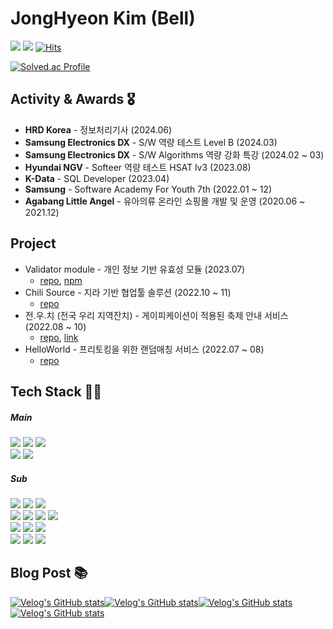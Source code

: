 <!-- ### WHERE AM I
+ 👨‍🎓 ~ 2020 사회복지학과 졸업 -->
<!-- + 📜 2021 ~ 2022 SSAFY 7th -->

# JongHyeon Kim (Bell) 
<a><img src="https://img.shields.io/badge/woaol@naver.com-20C997?style=flat-square&logo=naver&logoColor=white" /></a> 
<a><img src="https://img.shields.io/badge/whdgus269@gmail.com-EA4335?style=flat-square&logo=Gmail&logoColor=white" /></a> 
[![Hits](https://hits.seeyoufarm.com/api/count/incr/badge.svg?url=https%3A%2F%2Fgithub.com%2Fbeberiche&count_bg=%2379C83D&title_bg=%23555555&icon=&icon_color=%23E7E7E7&title=hits&edge_flat=false)](https://hits.seeyoufarm.com)

[![Solved.ac Profile](http://mazassumnida.wtf/api/v2/generate_badge?boj=beberiche)](https://solved.ac/beberiche/)

## Activity & Awards 🎖️
+ **HRD Korea** - 정보처리기사 (2024.06)
+ **Samsung Electronics DX** - S/W 역량 테스트 Level B (2024.03)
+ **Samsung Electronics DX** - S/W Algorithms 역량 강화 특강 (2024.02 ~ 03)
+ **Hyundai NGV** - Softeer 역량 테스트 HSAT lv3 (2023.08)
+ **K-Data** - SQL Developer (2023.04)
+ **Samsung** - Software Academy For Youth 7th (2022.01 ~ 12)
+ **Agabang Little Angel** - 유아의류 온라인 쇼핑몰 개발 및 운영 (2020.06 ~ 2021.12)

## Project
+ Validator module - 개인 정보 기반 유효성 모듈 (2023.07)
  - [repo](https://github.com/beberiche/npm-validator-module), [npm](https://www.npmjs.com/package/@beberiche/validator)
+ Chili Source - 지라 기반 협업툴 솔루션 (2022.10 ~ 11)
  - [repo](https://github.com/beberiche/Chili-source-m)
+ 전.우.치 (전국 우리 지역잔치) - 게이피케이션이 적용된 축제 안내 서비스 (2022.08 ~ 10)
  - [repo](https://github.com/beberiche/Jeon-Woo-Chi), [link](https://jeonwoochi-m.shop)
+ HelloWorld - 프리토킹을 위한 랜덤매칭 서비스 (2022.07 ~ 08)
  - [repo](https://github.com/beberiche/HelloWorld)

## Tech Stack 👨‍🔧
##### Main
<img src="https://img.shields.io/badge/Java-007396?style=for-the-badge&logo=Java&logoColor=white" /> <img src="https://img.shields.io/badge/Spring Boot-6DB33F?style=for-the-badge&logo=Spring&logoColor=white" /> <img src="https://img.shields.io/badge/JPA-BCAE79?style=for-the-badge&logo=Amazon RDS&logoColor=white" /></br><img src="https://img.shields.io/badge/TypeScript-3178C6?style=for-the-badge&logo=TypeScript&logoColor=white" /> <img src="https://img.shields.io/badge/React-61DAFB?style=for-the-badge&logo=react&logoColor=white" /> 

##### Sub
<img src="https://img.shields.io/badge/MySQL-4479A1?style=flat-square&logo=MySQL&logoColor=white" /> <img src="https://img.shields.io/badge/Redis-DC382D?style=flat-square&logo=redis&logoColor=white" /> <img src="https://img.shields.io/badge/MongoDB-339933?style=flat-square&logo=mongodb&logoColor=white" /></br><img src="https://img.shields.io/badge/Node.js-339933?style=flat-square&logo=node.js&logoColor=white" /> <img src="https://img.shields.io/badge/Nest.js-E0234E?style=flat-square&logo=nestjs&logoColor=white" /> <img src="https://img.shields.io/badge/C++-00599C?style=flat-square&logo=c&logoColor=white" /> <img src="https://img.shields.io/badge/Linux-FCC624?style=flat-square&logo=linux&logoColor=white" /></br><img src="https://img.shields.io/badge/Docker-2496ED?style=flat-square&logo=docker&logoColor=white" /> <img src="https://img.shields.io/badge/AWS-232F3E?style=flat-square&logo=amazonaws&logoColor=white" /> <img src="https://img.shields.io/badge/Jenkins-D24939?style=flat-square&logo=jenkins&logoColor=white" /></br><img src="https://img.shields.io/badge/ElasticStack-005571?style=flat-square&logo=elasticstack&logoColor=white" /> <img src="https://img.shields.io/badge/Prometheus-E6522C?style=flat-square&logo=prometheus&logoColor=white" /> <img src="https://img.shields.io/badge/Grafana-F46800?style=flat-square&logo=grafana&logoColor=white" />


## Blog Post 📚
[![Velog's GitHub stats](https://velog-readme-stats.vercel.app/api?name=beberiche&slug=돈이-없는-취준생은-노트북에-배포를-했다)](https://velog.io/@beberiche/%EB%8F%88%EC%9D%B4-%EC%97%86%EB%8A%94-%EC%B7%A8%EC%A4%80%EC%83%9D%EC%9D%80-%EB%85%B8%ED%8A%B8%EB%B6%81%EC%9C%BC%EB%A1%9C-%EB%B0%B0%ED%8F%AC%EB%A5%BC-%ED%96%88%EB%8B%A4)[![Velog's GitHub stats](https://velog-readme-stats.vercel.app/api?name=beberiche&slug=npmpackage)](https://velog.io/@beberiche/npmpackage)[![Velog's GitHub stats](https://velog-readme-stats.vercel.app/api?name=beberiche&slug=B형-벽-절대-안높아-개발자는-뭐-자신감)](https://velog.io/@beberiche/B형-벽-절대-안높아-개발자는-뭐-자신감)[![Velog's GitHub stats](https://velog-readme-stats.vercel.app/api?name=beberiche&slug=프로젝트-DB를-해킹-당했다)](https://velog.io/@beberiche/프로젝트-DB를-해킹-당했다)


<!-- + beberiche's `Algolithms` <a href="https://velog.io/@beberiche/series/BOJ"><img src="https://img.shields.io/badge/Velog-20C997?style=flat-square&logo=Velog&logoColor=white" /></a> -->

<!-- + beberiche's blog `Back-end` <a href="https://beberiche.notion.site/SSAFY-bc173c83a9d444038f5185ef452e2f19"><img src="https://img.shields.io/badge/Notion-000000?style=flat-square&logo=Notion&logoColor=white" /></a> -->

<!-- ### MY Tech Stack `Front-end`
<img src="https://img.shields.io/badge/HTML5-E34F26?style=flat-square&logo=HTML5&logoColor=white" /> 
<img src="https://img.shields.io/badge/CSS3-1572B6?style=flat-square&logo=CSS3&logoColor=white" /> 
<img src="https://img.shields.io/badge/Sass-CC6699?style=flat-square&logo=Sass&logoColor=white" /> 
<img src="https://img.shields.io/badge/JavaScript-F7DF1E?style=flat-square&logo=JavaScript&logoColor=white" /> 
<img src="https://img.shields.io/badge/Vue.js-4FC08D?style=flat-square&logo=Vue.js&logoColor=white" />  

### MY Tech Stack `Back-end`
<img src="https://img.shields.io/badge/Java-007396?style=flat-square&logo=Java&logoColor=white" /> 
<img src="https://img.shields.io/badge/Spring-6DB33F?style=flat-square&logo=Spring&logoColor=white" /> 
<img src="https://img.shields.io/badge/Spring Boot-6DB33F?style=flat-square&logo=Spring Boot&logoColor=white" /> </br>
<img src="https://img.shields.io/badge/MySQL-4479A1?style=flat-square&logo=MySQL&logoColor=white" /> 
 -->
